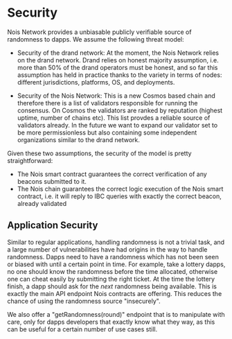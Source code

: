 # Security

Nois Network provides a unbiasable publicly verifiable source of randomness to
dapps. We assume the following threat model:
* Security of the drand network: At the moment, the Nois Network relies on the
 drand network. Drand relies on honest majority assumption, i.e. more than 50%
 of the drand operators must be honest, and so far this assumption has held in
 practice thanks to the variety in terms of nodes: different jurisdictions, platforms, 
 OS, and deployments.

* Security of the Nois Network: This is a new Cosmos based chain and therefore
  there is a list of validators responsible for running the consensus. On Cosmos
  the validators are ranked by reputation (highest uptime, number of chains etc).
  This list provdes a reliable source of validators already. In the future we
  want to expand our validator set to be more permissionless but also containing
  some independent organizations similar to the drand network.

Given these two assumptions, the security of the model is pretty straightforward:
* The Nois smart contract guarantees the correct verification of any beacons
  submitted to it.
* The Nois chain guarantees the correct logic execution of the Nois smart
  contract, i.e. it will reply to IBC queries with exactly the correct beacon,
  already validated

## Application Security

Similar to regular applications, handling randomness is not a trivial task, and
a large number of vulnerabilities have had origins in the way to handle
randomness. 
Dapps need to have a randomness which has not been seen or biased with until a
certain point in time. For example, take a lottery dapps, no one should know the
randomness before the time allocated, otherwise one can cheat easily by
submitting the right ticket. At the time the lottery finish, a dapp should ask
for the _next_ randomness being available. This is exactly the main API endpoint
Nois contracts are offering. This reduces the chance of using the randomness
source "insecurely".

We also offer a "getRandomness(round)" endpoint that is to manipulate with care,
only for dapps developers that exactly know what they way, as this can be useful
for a certain number of use cases still.
  


